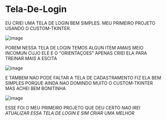 # Tela-De-Login

EU CRIEI UMA TELA DE LOGIN BEM SIMPLES.
MEU PRIMEIRO PROJETO USANDO O CUSTOM-TKINTER.

![image](https://github.com/LudiAlves/Tela-de-Login/assets/136092113/39b12d97-a11a-4c6a-a47e-16e1f8e8aa63)

POREM NESSA TELA DE LOGIN TEMOS ALGUN ITEM AMAIS MEIO INCOMUN
CUJO ELE E O "ORIENTAÇOES"
APENAS CRIEI ELA PARA TREINAR MAIS A ESCITA 

![image](https://github.com/LudiAlves/Tela-de-Login/assets/136092113/002b1f33-eb3e-447a-ba12-0c41d1da2e96)


E TAMBEM NAO PODE FALTAR A TELA DE CADASTRAMENTO
FIZ ELA BEM SIMPLES PORQUE AINDA NAO DOMINDO MUITO O CUSTOM-TKINTER
MAS ACHEI BEM BONITINHA

![image](https://github.com/LudiAlves/Tela-de-Login/assets/136092113/dfec9469-7d8f-4961-964f-c0ef2228c696)

ESSE FOI O MEU PRIMEIRO PROJETO QUE DEU CERTO
*NAO IREI ATUALIZAR ESSA TELA DE LOGIN E SIM CRIAR UMA MELHOR*














